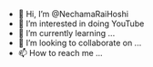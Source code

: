 - 👋 Hi, I’m @NechamaRaiHoshi
- 👀 I’m interested in doing YouTube
- 🌱 I’m currently learning ...
- 💞️ I’m looking to collaborate on ...
- 📫 How to reach me ...

<!---
NechamaRaiHoshi/NechamaRaiHoshi is a ✨ special ✨ repository because its `README.md` (this file) appears on your GitHub profile.
You can click the Preview link to take a look at your changes.
--->
